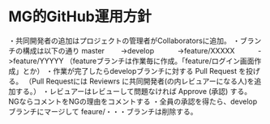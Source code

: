 # MG的GitHub運用方針

・共同開発者の追加はプロジェクトの管理者がCollaboratorsに追加。
・ブランチの構成は以下の通り
	master
　　->develop
	　　　->feature/XXXXX
	　　　->feature/YYYYY
	（featureブランチは作業毎に作成。「feature/ログイン画面作成」とか）
・作業が完了したらdevelopブランチに対する Pull Request を投げる。
	（Pull Requestには Reviewrs に共同開発者(の内レビュアーになる人)を追加する。）
・レビュアーはレビューして問題なければ Approve (承認) する。
	NGならコメントをNGの理由をコメントする
・全員の承認を得たら、develop ブランチにマージして feaure/・・・ブランチは削除する。

